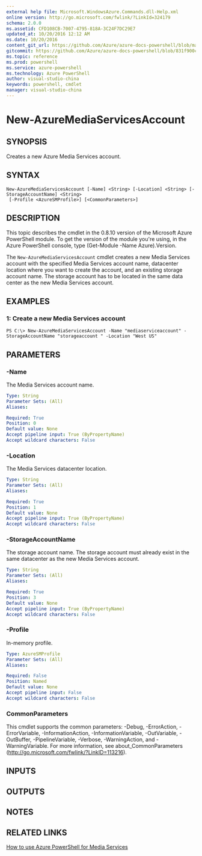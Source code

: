 ```yaml
---
external help file: Microsoft.WindowsAzure.Commands.dll-Help.xml
online version: http://go.microsoft.com/fwlink/?LinkId=324179
schema: 2.0.0
ms.assetid: CFD108CB-7007-4795-818A-3C24F7DC29E7
updated_at: 10/20/2016 12:12 AM
ms.date: 10/20/2016
content_git_url: https://github.com/Azure/azure-docs-powershell/blob/master/azureps-cmdlets-docs/ServiceManagement/Azure.Compute/v2.1.0/New-AzureMediaServicesAccount.md
gitcommit: https://github.com/Azure/azure-docs-powershell/blob/831f900c1a4babea8fcc8817cfbc25252a1aa872/azureps-cmdlets-docs/ServiceManagement/Azure.Compute/v2.1.0/New-AzureMediaServicesAccount.md
ms.topic: reference
ms.prod: powershell
ms.service: azure-powershell
ms.technology: Azure PowerShell
author: visual-studio-china
keywords: powershell, cmdlet
manager: visual-studio-china
---
```


# New-AzureMediaServicesAccount

## SYNOPSIS
Creates a new Azure Media Services account.

## SYNTAX

```
New-AzureMediaServicesAccount [-Name] <String> [-Location] <String> [-StorageAccountName] <String>
 [-Profile <AzureSMProfile>] [<CommonParameters>]
```

## DESCRIPTION
This topic describes the cmdlet in the 0.8.10 version of the Microsoft Azure PowerShell module.
To get the version of the module you're using, in the Azure PowerShell console, type (Get-Module -Name Azure).Version.

The `New-AzureMediaServicesAccount` cmdlet creates a new Media Services account with the specified Media Services account name, datacenter location where you want to create the account, and an existing storage account name.
The storage account has to be located in the same data center as the new Media Services account.

## EXAMPLES

### 1: Create a new Media Services account
```
PS C:\> New-AzureMediaServicesAccount -Name "mediaserviceaccount" -StorageAccountName "storageaccount " -Location "West US"
```

## PARAMETERS

### -Name
The Media Services account name.

```yaml
Type: String
Parameter Sets: (All)
Aliases: 

Required: True
Position: 0
Default value: None
Accept pipeline input: True (ByPropertyName)
Accept wildcard characters: False
```

### -Location
The Media Services datacenter location.

```yaml
Type: String
Parameter Sets: (All)
Aliases: 

Required: True
Position: 1
Default value: None
Accept pipeline input: True (ByPropertyName)
Accept wildcard characters: False
```

### -StorageAccountName
The storage account name.
The storage account must already exist in the same datacenter as the new Media Services account.

```yaml
Type: String
Parameter Sets: (All)
Aliases: 

Required: True
Position: 3
Default value: None
Accept pipeline input: True (ByPropertyName)
Accept wildcard characters: False
```

### -Profile
In-memory profile.

```yaml
Type: AzureSMProfile
Parameter Sets: (All)
Aliases: 

Required: False
Position: Named
Default value: None
Accept pipeline input: False
Accept wildcard characters: False
```

### CommonParameters
This cmdlet supports the common parameters: -Debug, -ErrorAction, -ErrorVariable, -InformationAction, -InformationVariable, -OutVariable, -OutBuffer, -PipelineVariable, -Verbose, -WarningAction, and -WarningVariable. For more information, see about_CommonParameters (http://go.microsoft.com/fwlink/?LinkID=113216).

## INPUTS

## OUTPUTS

## NOTES

## RELATED LINKS

[How to use Azure PowerShell for Media Services](http://go.microsoft.com/fwlink/?LinkId=324179)



